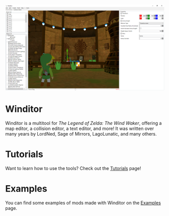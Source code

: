 <img src="./img/winditor.png">

# Winditor
Winditor is a multitool for *The Legend of Zelda: The Wind Waker*, offering a map editor, a collision editor, a text editor, and more! It was written over many years by LordNed, Sage of Mirrors, LagoLunatic, and many others.

# Tutorials
Want to learn how to use the tools? Check out the [Tutorials](tutorials/tutorials.md) page!

# Examples
You can find some examples of mods made with Winditor on the [Examples](examples/examples.md) page.
